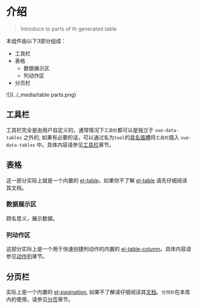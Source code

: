 # 介绍
> Introduce to parts of th generated table

本组件由以下3部分组成：

* 工具栏
* 表格
  * 数据展示区
  * 列动作区
* 分页栏

![](../_media/table parts.png)

## 工具栏
工具栏完全是由用户自定义的，通常情况下`工具栏`都可以是独立于 `vue-data-tables` 之外的, 如果有必要的话，可以通过名为`tool`的[具名插槽](https://cn.vuejs.org/v2/guide/components-slots.html#%E5%85%B7%E5%90%8D%E6%8F%92%E6%A7%BD)将`工具栏`插入 `vue-data-tables` 中。具体内容请参见[工具栏](zh-cn/actionBar.md)章节。

## 表格
这一部分实际上就是一个内置的 [el-table](http://element.eleme.io/#/zh-CN/component/table)，如果你不了解 [el-table](http://element.eleme.io/#/zh-CN/component/table) 请先仔细阅读其文档。

### 数据展示区
顾名思义，展示数据。

### 列动作区
这部分实际上是一个用于快速创捷列动作的内置的 [el-table-column](http://element.eleme.io/#/zh-CN/component/table#table-column-attributes)。具体内容请参见[动作列](zh-cn/actionCol.md)章节。

## 分页栏
实际上是一个内置的 [el-pagination](http://element.eleme.io/#/component/pagination), 如果不了解请仔细阅读其[文档](http://element.eleme.io/#/zh-CN/component/pagination)。`分页栏`在本库内的使用，请参见[分页](zh-cn/pagination.md)章节。
